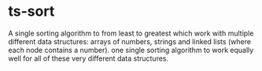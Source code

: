 # ts-sort

A single sorting algorithm to from least to greatest which work with multiple different data structures: arrays of numbers, strings and linked lists (where each node contains a number). one single sorting algorithm to work equally well for all of these very different data structures.
